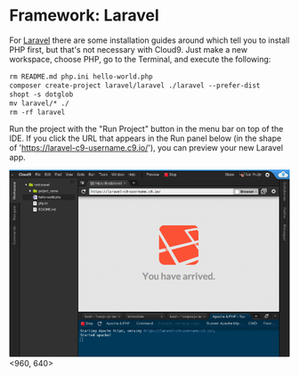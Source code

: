 # Framework: Laravel
For [Laravel](http://laravel.com/) there are some installation guides around which tell you to install PHP first, but that's not necessary with Cloud9.
Just make a new workspace, choose PHP, go to the Terminal, and execute the following:

    rm README.md php.ini hello-world.php
    composer create-project laravel/laravel ./laravel --prefer-dist
    shopt -s dotglob
    mv laravel/* ./ 
    rm -rf laravel

Run the project with the "Run Project" button in the menu bar on top of the IDE.
If you click the URL that appears in the Run panel below (in the shape of 'https://laravel-c9-username.c9.io/'), you can preview your new Laravel app.

![Run Panel](./resources/images/laravelWorkspaceRunning.png)<960, 640>
